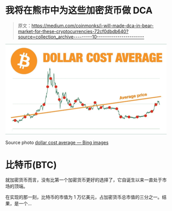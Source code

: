 # 我将在熊市中为这些加密货币做 DCA

> 原文：<https://medium.com/coinmonks/i-will-made-dca-in-bear-market-for-these-cryptocurrencies-72cf0dbdb640?source=collection_archive---------10----------------------->

![](img/8a0efb56fa0b841f1fb70ae09520f5f3.png)

Source photo [dollar cost average — Bing images](https://www.bing.com/images/search?view=detailV2&ccid=c2INhuKp&id=A760508F99ABE90B6C15C5CFD99CAD7BDDC9D0BA&thid=OIP.c2INhuKp9HbngilP26az-gHaEK&mediaurl=https%3a%2f%2fmiro.medium.com%2fmax%2f2560%2f1*BjXOU9lmW2i13jcNdFphLA.jpeg&cdnurl=https%3a%2f%2fth.bing.com%2fth%2fid%2fR.73620d86e2a9f476e782294fdba6b3fa%3frik%3dutDJ3XutnNnPxQ%26pid%3dImgRaw%26r%3d0&exph=720&expw=1280&q=dollar+cost+average&simid=607999938815227333&FORM=IRPRST&ck=9ECBB801F9065F52C45A680A3A2D1768&selectedIndex=3&ajaxhist=0&ajaxserp=0)

# 比特币(BTC)

就加密货币而言，没有比第一个加密货币更好的选择了，它自诞生以来一直处于市场的顶端。

在实现的那一刻，比特币的市值为 1 万亿美元，占加密货币总市值的三分之一。结果，是一个…